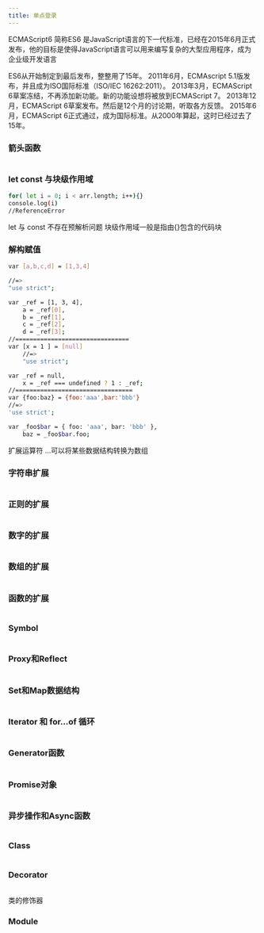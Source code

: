 ```yaml
---
title: 单点登录
---
```

ECMAScript6 简称ES6 是JavaScript语言的下一代标准，已经在2015年6月正式发布，他的目标是使得JavaScript语言可以用来编写复杂的大型应用程序，成为企业级开发语言

ES6从开始制定到最后发布，整整用了15年。
2011年6月，ECMAscript 5.1版发布，并且成为ISO国际标准（ISO/IEC 16262:2011）。
2013年3月，ECMAScript 6草案冻结，不再添加新功能。新的功能设想将被放到ECMAScript 7。
2013年12月，ECMAScript 6草案发布。然后是12个月的讨论期，听取各方反馈。
2015年6月，ECMAScript 6正式通过，成为国际标准。从2000年算起，这时已经过去了15年。
### 箭头函数
``` bash

```
### let const 与块级作用域

``` bash
for( let i = 0; i < arr.length; i++){}
console.log(i)
//ReferenceError 
```
let 与 const 不存在预解析问题
块级作用域一般是指由{}包含的代码块

### 解构赋值

``` bash
var [a,b,c,d] = [1,3,4]

//=>
"use strict";

var _ref = [1, 3, 4],
    a = _ref[0],
    b = _ref[1],
    c = _ref[2],
    d = _ref[3];
//================================
var [x = 1 ] = [null]
    //=>
    "use strict";

var _ref = null,
    x = _ref === undefined ? 1 : _ref;
//=================================
var {foo:baz} = {foo:'aaa',bar:'bbb'}
//=>
'use strict';

var _foo$bar = { foo: 'aaa', bar: 'bbb' },
    baz = _foo$bar.foo;

```
扩展运算符 ...可以将某些数据结构转换为数组

### 字符串扩展

``` bash

```

### 正则的扩展

``` bash

```
### 数字的扩展

``` bash

```

### 数组的扩展

``` bash

```
### 函数的扩展

``` bash

```
### Symbol

``` bash

```
### Proxy和Reflect

``` bash

```

### Set和Map数据结构

``` bash

```
### Iterator 和 for...of 循环

``` bash

```

### Generator函数

``` bash

```

### Promise对象

``` bash

```

### 异步操作和Async函数

``` bash

```

### Class

``` bash

```
### Decorator

``` bash

```
类的修饰器
### Module

``` bash

```















